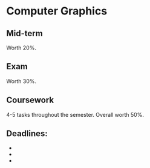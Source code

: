 # Computer Graphics

## Mid-term

Worth 20%.

## Exam

Worth 30%.

## Coursework

4-5 tasks throughout the semester. Overall worth 50%.

Deadlines:
- 
-
-
-

